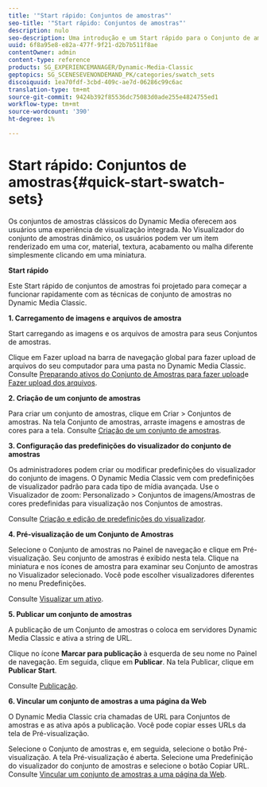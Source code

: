 ```yaml
---
title: '"Start rápido: Conjuntos de amostras"'
seo-title: '"Start rápido: Conjuntos de amostras"'
description: nulo
seo-description: Uma introdução e um Start rápido para o Conjunto de amostras para ajudá-lo a começar a funcionar rapidamente.
uuid: 6f8a95e8-e82a-477f-9f21-d2b7b511f8ae
contentOwner: admin
content-type: reference
products: SG_EXPERIENCEMANAGER/Dynamic-Media-Classic
geptopics: SG_SCENESEVENONDEMAND_PK/categories/swatch_sets
discoiquuid: 1ea70fdf-3cbd-409c-ae7d-06286c99c6ac
translation-type: tm+mt
source-git-commit: 9424b392f85536dc75083d0ade255e4824755ed1
workflow-type: tm+mt
source-wordcount: '390'
ht-degree: 1%

---
```



# Start rápido: Conjuntos de amostras{#quick-start-swatch-sets}

Os conjuntos de amostras clássicos do Dynamic Media oferecem aos usuários uma experiência de visualização integrada. No Visualizador do conjunto de amostras dinâmico, os usuários podem ver um item renderizado em uma cor, material, textura, acabamento ou malha diferente simplesmente clicando em uma miniatura.

**Start rápido**

Este Start rápido de conjuntos de amostras foi projetado para começar a funcionar rapidamente com as técnicas de conjunto de amostras no Dynamic Media Classic.

**1. Carregamento de imagens e arquivos de amostra**

Start carregando as imagens e os arquivos de amostra para seus Conjuntos de amostras.

Clique em Fazer upload na barra de navegação global para fazer upload de arquivos do seu computador para uma pasta no Dynamic Media Classic. Consulte [Preparando ativos do Conjunto de Amostras para fazer upload](preparing-swatch-set-assets-upload.md#preparing-swatch-set-assets-for-upload)e [Fazer upload dos arquivos](uploading-files.md#uploading-your-files).

**2. Criação de um conjunto de amostras**

Para criar um conjunto de amostras, clique em Criar > Conjuntos de amostras. Na tela Conjunto de amostras, arraste imagens e amostras de cores para a tela. Consulte [Criação de um conjunto de amostras](creating-swatch-set.md#creating-a-swatch-set).

**3. Configuração das predefinições do visualizador do conjunto de amostras**

Os administradores podem criar ou modificar predefinições do visualizador do conjunto de imagens. O Dynamic Media Classic vem com predefinições de visualizador padrão para cada tipo de mídia avançada. Use o Visualizador de zoom: Personalizado > Conjuntos de imagens/Amostras de cores predefinidas para visualização nos Conjuntos de amostras.

Consulte [Criação e edição de predefinições do visualizador](application-setup.md#adding-and-editing-viewer-presets).

**4. Pré-visualização de um Conjunto de Amostras**

Selecione o Conjunto de amostras no Painel de navegação e clique em Pré-visualização. Seu conjunto de amostras é exibido nesta tela. Clique na miniatura e nos ícones de amostra para examinar seu Conjunto de amostras no Visualizador selecionado. Você pode escolher visualizadores diferentes no menu Predefinições.

Consulte [Visualizar um ativo](previewing-asset.md#previewing-an-asset).

**5. Publicar um conjunto de amostras**

A publicação de um Conjunto de amostras o coloca em servidores Dynamic Media Classic e ativa a string de URL.

Clique no ícone **Marcar para publicação** à esquerda de seu nome no Painel de navegação. Em seguida, clique em **Publicar**. Na tela Publicar, clique em **Publicar Start**.

Consulte [Publicação](publishing-files.md#publishing-files).

**6. Vincular um conjunto de amostras a uma página da Web**

O Dynamic Media Classic cria chamadas de URL para Conjuntos de amostras e as ativa após a publicação. Você pode copiar esses URLs da tela de Pré-visualização.

Selecione o Conjunto de amostras e, em seguida, selecione o botão Pré-visualização. A tela Pré-visualização é aberta. Selecione uma Predefinição do visualizador do conjunto de amostras e selecione o botão Copiar URL. Consulte [Vincular um conjunto de amostras a uma página da Web](linking-swatch-set-web-page.md#linking-a-swatch-set-to-a-web-page).
